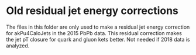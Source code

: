 # Old residual jet energy corrections

The files in this folder are only used to make a residual jet energy correction for akPu4CaloJets in the 2015 PbPb data. This residual correction makes the jet pT closure for quark and gluon kets better. Not needed if 2018 data is analyzed.
